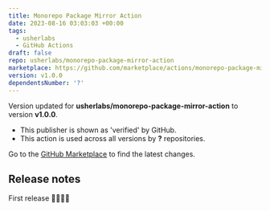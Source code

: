 ```yaml
---
title: Monorepo Package Mirror Action
date: 2023-08-16 03:03:03 +00:00
tags:
  - usherlabs
  - GitHub Actions
draft: false
repo: usherlabs/monorepo-package-mirror-action
marketplace: https://github.com/marketplace/actions/monorepo-package-mirror-action
version: v1.0.0
dependentsNumber: '?'
---
```



Version updated for **usherlabs/monorepo-package-mirror-action** to version **v1.0.0**.
- This publisher is shown as 'verified' by GitHub.
- This action is used across all versions by **?** repositories.

Go to the [GitHub Marketplace](https://github.com/marketplace/actions/monorepo-package-mirror-action) to find the latest changes.

## Release notes

First release 🎉🎉🎉🎉
